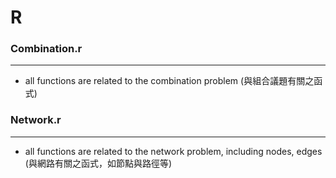 # R



### Combination.r
---

* all functions are related to the combination problem (與組合議題有關之函式)



### Network.r
---

* all functions are related to the network problem, including nodes, edges (與網路有關之函式，如節點與路徑等)